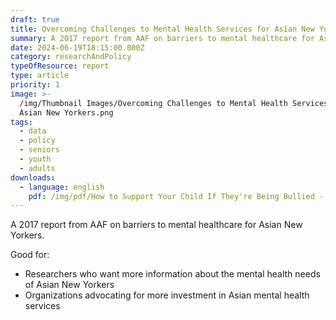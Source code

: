 ```yaml
---
draft: true
title: Overcoming Challenges to Mental Health Services for Asian New Yorkers
summary: A 2017 report from AAF on barriers to mental healthcare for Asian New Yorkers.
date: 2024-06-19T18:15:00.000Z
category: researchAndPolicy
typeOfResource: report
type: article
priority: 1
image: >-
  /img/Thumbnail Images/Overcoming Challenges to Mental Health Services for
  Asian New Yorkers.png
tags:
  - data
  - policy
  - seniors
  - youth
  - adults
downloads:
  - language: english
    pdf: /img/pdf/How to Support Your Child If They're Being Bullied - Arabic.pdf
---
```


A 2017 report from AAF on barriers to mental healthcare for Asian New Yorkers.

Good for:

* Researchers who want more information about the mental health needs of Asian New Yorkers
* Organizations advocating for more investment in Asian mental health services 

